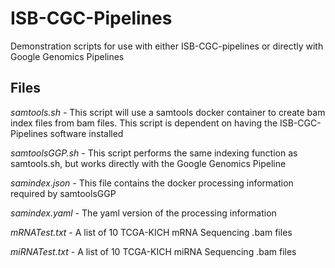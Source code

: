 # ISB-CGC-Pipelines
Demonstration scripts for use with either ISB-CGC-pipelines or directly with Google Genomics Pipelines
## Files
*samtools.sh* - This script will use a samtools docker container to create bam index files from bam files.  This script is dependent on having the ISB-CGC-Pipelines software installed

*samtoolsGGP.sh* - This script performs the same indexing function as samtools.sh, but works directly with the Google Genomics Pipeline

*samindex.json* - This file contains the docker processing information required by samtoolsGGP

*samindex.yaml* - The yaml version of the processing information

*mRNATest.txt* - A list of 10 TCGA-KICH mRNA Sequencing .bam files

*miRNATest.txt* - A list of 10 TCGA-KICH miRNA Sequencing .bam files
